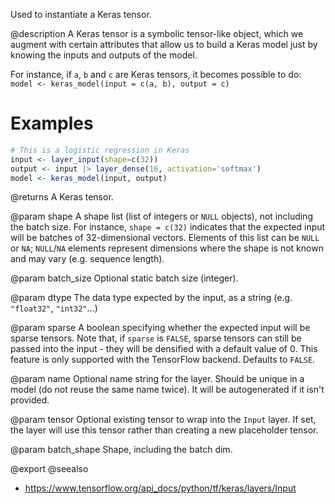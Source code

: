 Used to instantiate a Keras tensor.

@description
A Keras tensor is a symbolic tensor-like object, which we augment with
certain attributes that allow us to build a Keras model just by knowing the
inputs and outputs of the model.

For instance, if `a`, `b` and `c` are Keras tensors,
it becomes possible to do:
`model <- keras_model(input = c(a, b), output = c)`

# Examples

```r
# This is a logistic regression in Keras
input <- layer_input(shape=c(32))
output <- input |> layer_dense(16, activation='softmax')
model <- keras_model(input, output)
```

@returns
A Keras tensor.

@param shape
A shape list (list of integers or `NULL` objects),
not including the batch size.
For instance, `shape = c(32)` indicates that the expected input
will be batches of 32-dimensional vectors. Elements of this list
can be `NULL` or `NA`; `NULL`/`NA` elements represent dimensions where the shape
is not known and may vary (e.g. sequence length).

@param batch_size
Optional static batch size (integer).

@param dtype
The data type expected by the input, as a string
(e.g. `"float32"`, `"int32"`...)

@param sparse
A boolean specifying whether the expected input will be sparse
tensors. Note that, if `sparse` is `FALSE`, sparse tensors can still
be passed into the input - they will be densified with a default
value of 0. This feature is only supported with the TensorFlow
backend. Defaults to `FALSE`.

@param name
Optional name string for the layer.
Should be unique in a model (do not reuse the same name twice).
It will be autogenerated if it isn't provided.

@param tensor
Optional existing tensor to wrap into the `Input` layer.
If set, the layer will use this tensor rather
than creating a new placeholder tensor.

@param batch_shape
Shape, including the batch dim.

@export
@seealso
+ <https://www.tensorflow.org/api_docs/python/tf/keras/layers/Input>

